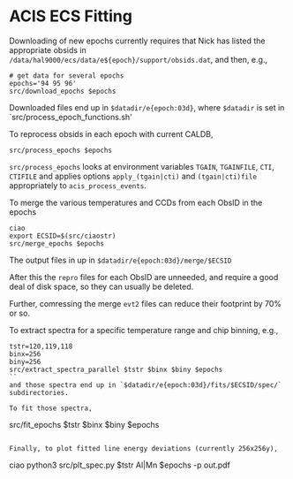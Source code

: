 ACIS ECS Fitting
========

Downloading of new epochs currently requires that Nick has listed the
appropriate obsids in `/data/hal9000/ecs/data/e${epoch}/support/obsids.dat`,
and then, e.g.,
```
# get data for several epochs
epochs='94 95 96'
src/download_epochs $epochs
```

Downloaded files end up in `$datadir/e{epoch:03d}`, where `$datadir` is set in
`src/process_epoch_functions.sh'

To reprocess obsids in each epoch with current CALDB,
```
src/process_epochs $epochs
```
`src/process_epochs` looks at environment variables `TGAIN`, `TGAINFILE`, `CTI`, `CTIFILE` and applies
options `apply_(tgain|cti)` and `(tgain|cti)file` appropriately to `acis_process_events`.

To merge the various temperatures and CCDs from each ObsID in the
epochs
```
ciao
export ECSID=$(src/ciaostr)
src/merge_epochs $epochs
```

The output files in up in `$datadir/e{epoch:03d}/merge/$ECSID`

After this the `repro` files for each ObsID are unneeded, and require a
good deal of disk space, so they can usually be deleted.

Further, comressing the merge `evt2` files can reduce their footprint
by 70% or so.

To extract spectra for a specific temperature range and chip binning, e.g.,
```
tstr=120,119,118
binx=256
biny=256
src/extract_spectra_parallel $tstr $binx $biny $epochs
``
and those spectra end up in `$datadir/e{epoch:03d}/fits/$ECSID/spec/` subdirectories.

To fit those spectra,
```
src/fit_epochs $tstr $binx $biny $epochs
```

Finally, to plot fitted line energy deviations (currently 256x256y),
```
ciao
python3 src/plt_spec.py $tstr Al|Mn $epochs -p out.pdf
```
